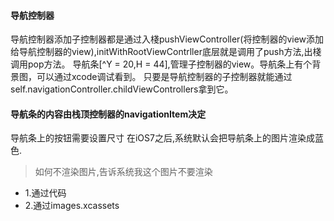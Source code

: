 #### 导航控制器
导航控制器添加子控制器都是通过入棧pushViewController(将控制器的view添加给导航控制器的view),initWithRootViewContrller底层就是调用了push方法,出棧调用pop方法。
导航条[^Y = 20,H = 44],管理子控制器的view。导航条上有个背景图，可以通过xcode调试看到。
只要是导航控制器的子控制器就能通过self.navigationController.childViewControllers拿到它。

#### 导航条的内容由栈顶控制器的navigationItem决定
导航条上的按钮需要设置尺寸
在iOS7之后,系统默认会把导航条上的图片渲染成蓝色.
>如何不渲染图片,告诉系统我这个图片不要渲染
- 1.通过代码
- 2.通过images.xcassets

